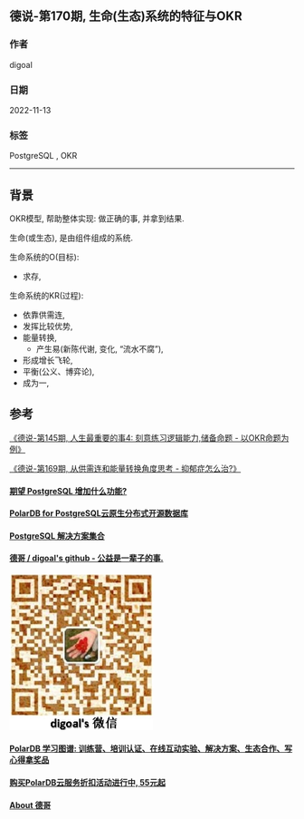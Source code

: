 ## 德说-第170期, 生命(生态)系统的特征与OKR  
      
### 作者      
digoal      
      
### 日期      
2022-11-13      
      
### 标签      
PostgreSQL , OKR         
      
----      
      
## 背景   
OKR模型, 帮助整体实现: 做正确的事, 并拿到结果.    
  
生命(或生态), 是由组件组成的系统.     
  
生命系统的O(目标):   
- 求存,   
  
生命系统的KR(过程):   
- 依靠供需连,   
- 发挥比较优势,   
- 能量转换,   
    - 产生易(新陈代谢, 变化, “流水不腐”),   
- 形成增长飞轮,   
- 平衡(公义、博弈论),   
- 成为一,   
  
## 参考
[《德说-第145期, 人生最重要的事4: 刻意练习逻辑能力,储备命题 - 以OKR命题为例》](../202209/20220917_01.md)    
  
[《德说-第169期, 从供需连和能量转换角度思考 - 抑郁症怎么治?》](../202211/20221111_03.md)    
  
  
#### [期望 PostgreSQL 增加什么功能?](https://github.com/digoal/blog/issues/76 "269ac3d1c492e938c0191101c7238216")
  
  
#### [PolarDB for PostgreSQL云原生分布式开源数据库](https://github.com/ApsaraDB/PolarDB-for-PostgreSQL "57258f76c37864c6e6d23383d05714ea")
  
  
#### [PostgreSQL 解决方案集合](https://yq.aliyun.com/topic/118 "40cff096e9ed7122c512b35d8561d9c8")
  
  
#### [德哥 / digoal's github - 公益是一辈子的事.](https://github.com/digoal/blog/blob/master/README.md "22709685feb7cab07d30f30387f0a9ae")
  
  
![digoal's wechat](../pic/digoal_weixin.jpg "f7ad92eeba24523fd47a6e1a0e691b59")
  
  
#### [PolarDB 学习图谱: 训练营、培训认证、在线互动实验、解决方案、生态合作、写心得拿奖品](https://www.aliyun.com/database/openpolardb/activity "8642f60e04ed0c814bf9cb9677976bd4")
  
  
#### [购买PolarDB云服务折扣活动进行中, 55元起](https://www.aliyun.com/activity/new/polardb-yunparter?userCode=bsb3t4al "e0495c413bedacabb75ff1e880be465a")
  
  
#### [About 德哥](https://github.com/digoal/blog/blob/master/me/readme.md "a37735981e7704886ffd590565582dd0")
  
